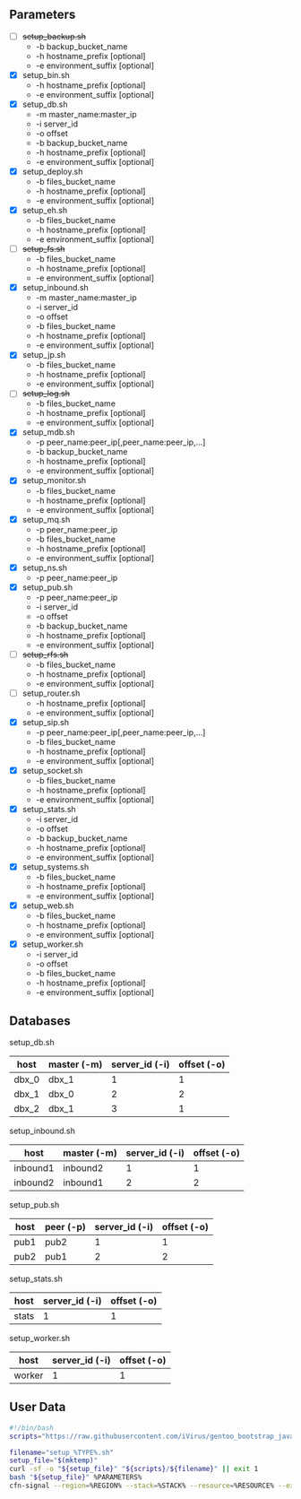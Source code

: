 ## Parameters

- [ ] ~~setup_backup.sh~~
  - -b backup_bucket_name
  - -h hostname_prefix [optional]
  - -e environment_suffix [optional]
- [x] setup_bin.sh
  - -h hostname_prefix [optional]
  - -e environment_suffix [optional]
- [x] setup_db.sh
  - -m master_name:master_ip
  - -i server_id
  - -o offset
  - -b backup_bucket_name
  - -h hostname_prefix [optional]
  - -e environment_suffix [optional]
- [x] setup_deploy.sh
  - -b files_bucket_name
  - -h hostname_prefix [optional]
  - -e environment_suffix [optional]
- [x] setup_eh.sh
  - -b files_bucket_name
  - -h hostname_prefix [optional]
  - -e environment_suffix [optional]
- [ ] ~~setup_fs.sh~~
  - -b files_bucket_name
  - -h hostname_prefix [optional]
  - -e environment_suffix [optional]
- [x] setup_inbound.sh
  - -m master_name:master_ip
  - -i server_id
  - -o offset
  - -b files_bucket_name
  - -h hostname_prefix [optional]
  - -e environment_suffix [optional]
- [x] setup_jp.sh
  - -b files_bucket_name
  - -h hostname_prefix [optional]
  - -e environment_suffix [optional]
- [ ] ~~setup_log.sh~~
  - -b files_bucket_name
  - -h hostname_prefix [optional]
  - -e environment_suffix [optional]
- [x] setup_mdb.sh
  - -p peer_name:peer_ip[,peer_name:peer_ip,...]
  - -b backup_bucket_name
  - -h hostname_prefix [optional]
  - -e environment_suffix [optional]
- [x] setup_monitor.sh
  - -b files_bucket_name
  - -h hostname_prefix [optional]
  - -e environment_suffix [optional]
- [x] setup_mq.sh
  - -p peer_name:peer_ip
  - -b files_bucket_name
  - -h hostname_prefix [optional]
  - -e environment_suffix [optional]
- [x] setup_ns.sh
  - -p peer_name:peer_ip
- [x] setup_pub.sh
  - -p peer_name:peer_ip
  - -i server_id
  - -o offset
  - -b backup_bucket_name
  - -h hostname_prefix [optional]
  - -e environment_suffix [optional]
- [ ] ~~setup_rfs.sh~~
  - -b files_bucket_name
  - -h hostname_prefix [optional]
  - -e environment_suffix [optional]
- [ ] setup_router.sh
  - -h hostname_prefix [optional]
  - -e environment_suffix [optional]
- [x] setup_sip.sh
  - -p peer_name:peer_ip[,peer_name:peer_ip,...]
  - -b files_bucket_name
  - -h hostname_prefix [optional]
  - -e environment_suffix [optional]
- [x] setup_socket.sh
  - -b files_bucket_name
  - -h hostname_prefix [optional]
  - -e environment_suffix [optional]
- [x] setup_stats.sh
  - -i server_id
  - -o offset
  - -b backup_bucket_name
  - -h hostname_prefix [optional]
  - -e environment_suffix [optional]
- [x] setup_systems.sh
  - -b files_bucket_name
  - -h hostname_prefix [optional]
  - -e environment_suffix [optional]
- [x] setup_web.sh
  - -b files_bucket_name
  - -h hostname_prefix [optional]
  - -e environment_suffix [optional]
- [x] setup_worker.sh
  - -i server_id
  - -o offset
  - -b files_bucket_name
  - -h hostname_prefix [optional]
  - -e environment_suffix [optional]

## Databases

setup_db.sh

| host  | master (-m) | server_id (-i) | offset (-o) |
| ----- | ----------- | -------------- | ----------- |
| dbx_0 | dbx_1       | 1              | 1           |
| dbx_1 | dbx_0       | 2              | 2           |
| dbx_2 | dbx_1       | 3              | 1           |

setup_inbound.sh

| host     | master (-m) | server_id (-i) | offset (-o) |
| -------- | ----------- | -------------- | ----------- |
| inbound1 | inbound2    | 1              | 1           |
| inbound2 | inbound1    | 2              | 2           |

setup_pub.sh

| host | peer (-p) | server_id (-i) | offset (-o) |
| ---- | --------- | -------------- | ----------- |
| pub1 | pub2      | 1              | 1           |
| pub2 | pub1      | 2              | 2           |

setup_stats.sh

| host  | server_id (-i) | offset (-o) |
| ----- | -------------- | ----------- |
| stats | 1              | 1           |

setup_worker.sh

| host   | server_id (-i) | offset (-o) |
| ------ | -------------- | ----------- |
| worker | 1              | 1           |

## User Data

```bash
#!/bin/bash
scripts="https://raw.githubusercontent.com/iVirus/gentoo_bootstrap_java/master/templates/hvm/scripts"

filename="setup_%TYPE%.sh"
setup_file="$(mktemp)"
curl -sf -o "${setup_file}" "${scripts}/${filename}" || exit 1
bash "${setup_file}" %PARAMETERS%
cfn-signal --region=%REGION% --stack=%STACK% --resource=%RESOURCE% --exit-code=$?
```
